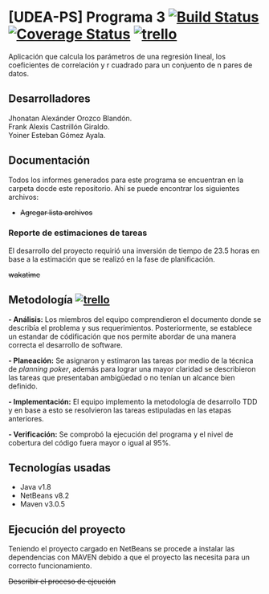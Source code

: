 # [UDEA-PS] Programa 3 [![Build Status](https://travis-ci.org/yoinergomez/Pruebas_PS2.svg?branch=develop)](https://travis-ci.org/yoinergomez/Pruebas_PS2) [![Coverage Status](https://coveralls.io/repos/github/yoinergomez/Pruebas_PS2/badge.svg?branch=develop)](https://coveralls.io/github/yoinergomez/Pruebas_PS2?branch=develop) [![trello](https://img.shields.io/badge/trello-Pruebas__PS2-blue.svg)](https://trello.com/b/UfBGgtWV/pruebasps2)

Aplicación que calcula los parámetros de una regresión lineal, los coeficientes de correlación y r cuadrado para un conjuento de n pares de datos.

## Desarrolladores
Jhonatan Alexánder Orozco Blandón.  
Frank Alexis Castrillón Giraldo.  
Yoiner Esteban Gómez Ayala.

## Documentación
Todos los informes generados para este programa se encuentran en la carpeta docde este repositorio. Ahí se puede encontrar los siguientes archivos: 

- ~~Agregar lista archivos~~

### Reporte de estimaciones de tareas
El desarrollo del proyecto requirió una inversión de tiempo de 23.5 horas en base a la estimación que se realizó en la fase de planificación. 

~~wakatime~~

## Metodología [![trello](https://img.shields.io/badge/trello-Pruebas__PS2-blue.svg)](https://trello.com/b/UfBGgtWV/pruebasps2)

**- Análisis:** Los miembros del equipo comprendieron el documento donde se describía el problema y sus requerimientos. Posteriormente, se establece un estandar de códificación que nos permite abordar de una manera correcta el desarrollo de software.

**- Planeación:** Se asignaron y estimaron las tareas por medio de la técnica de _planning poker_, además para lograr una mayor claridad se describieron las tareas que presentaban ambigüedad o no tenían un alcance bien definido.

**- Implementación:** El equipo implemento la metodología de desarrollo TDD y en base a esto se resolvieron las tareas estipuladas en las etapas anteriores.

**- Verificación:** Se comprobó la ejecución del programa y el nivel de cobertura del código fuera mayor o igual al 95%.


## Tecnologías usadas
- Java v1.8
- NetBeans v8.2
- Maven v3.0.5


## Ejecución del proyecto
Teniendo el proyecto cargado en NetBeans se procede a instalar las dependencias con MAVEN debido a que el proyecto las necesita para un correcto funcionamiento.

~~Describir el proceso de ejcución~~
